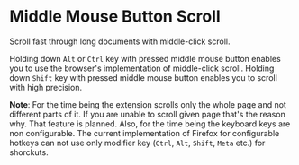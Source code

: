 # Middle Mouse Button Scroll

Scroll fast through long documents with middle-click scroll.

Holding down `Alt` or `Ctrl` key with pressed middle mouse button enables you to use the browser's implementation of middle-click scroll.
Holding down `Shift` key with pressed middle mouse button enables you to scroll with high precision.

**Note**: For the time being the extension scrolls only the whole page and not different parts of it. If you are unable to scroll given page that's the reason why. That feature is planned.
Also, for the time being the keyboard keys are non configurable. The current implementation of Firefox for configurable hotkeys can not use only modifier key (`Ctrl`, `Alt`, `Shift`, `Meta` etc.) for shorckuts.
